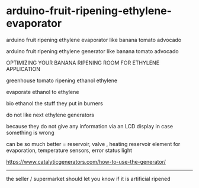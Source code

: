 # arduino-fruit-ripening-ethylene-evaporator
arduino fruit ripening ethylene evaporator like banana tomato advocado

arduino fruit ripening ethylene generator like banana tomato advocado

OPTIMIZING YOUR BANANA RIPENING ROOM FOR ETHYLENE APPLICATION

greenhouse tomato ripening ethanol ethylene

evaporate ethanol to ethylene

bio ethanol the stuff they put in burners

do not like next ethylene generators

because they do not give any information via an LCD display in case something is wrong

can be so much better = reservoir, valve , heating reservoir element for evaporation, temperature sensors, error status light

https://www.catalyticgenerators.com/how-to-use-the-generator/


----

the seller / supermarket should let you know if it is artificial ripened
